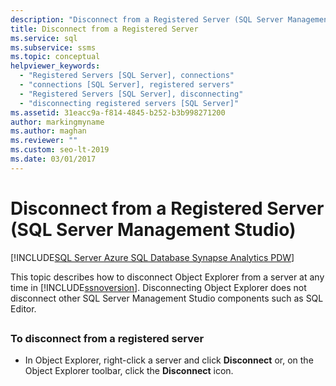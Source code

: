 ```yaml
---
description: "Disconnect from a Registered Server (SQL Server Management Studio)"
title: Disconnect from a Registered Server
ms.service: sql
ms.subservice: ssms
ms.topic: conceptual
helpviewer_keywords: 
  - "Registered Servers [SQL Server], connections"
  - "connections [SQL Server], registered servers"
  - "Registered Servers [SQL Server], disconnecting"
  - "disconnecting registered servers [SQL Server]"
ms.assetid: 31eacc9a-f814-4845-b252-b3b998271200
author: markingmyname
ms.author: maghan
ms.reviewer: ""
ms.custom: seo-lt-2019
ms.date: 03/01/2017
---
```


# Disconnect from a Registered Server (SQL Server Management Studio)

[!INCLUDE[SQL Server Azure SQL Database Synapse Analytics PDW](../../includes/applies-to-version/sql-asdb-asdbmi-asa-pdw.md)]

This topic describes how to  disconnect Object Explorer from a server at any time in [!INCLUDE[ssnoversion](../../includes/ssnoversion-md.md)]. Disconnecting Object Explorer does not disconnect other SQL Server Management Studio components such as SQL Editor.  

## <a name="SSMSProcedure"></a>

### To disconnect from a registered server

- In Object Explorer, right-click a server and click **Disconnect** or, on the Object Explorer toolbar, click the **Disconnect** icon.
